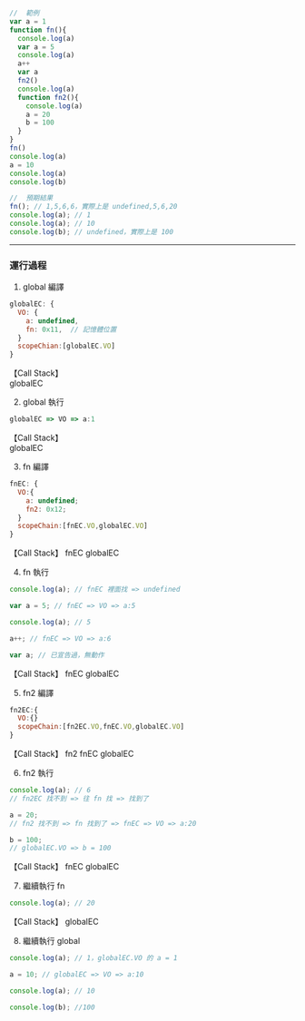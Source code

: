 ```javascript
//  範例
var a = 1
function fn(){
  console.log(a)
  var a = 5
  console.log(a)
  a++
  var a
  fn2()
  console.log(a)
  function fn2(){
    console.log(a)
    a = 20
    b = 100
  }
}
fn()
console.log(a)
a = 10
console.log(a)
console.log(b)

//  預期結果
fn(); // 1,5,6,6，實際上是 undefined,5,6,20
console.log(a); // 1
console.log(a); // 10
console.log(b); // undefined，實際上是 100
```

-----

### 運行過程

1. global 編譯
```javascript
globalEC: {
  VO: {
    a: undefined,
    fn: 0x11,  // 記憶體位置
  }
  scopeChian:[globalEC.VO]
}
```

【Call Stack】  
globalEC


2. global 執行
```javascript
globalEC => VO => a:1
```

【Call Stack】  
globalEC


3. fn 編譯
```javascript
fnEC: {
  VO:{
    a: undefined;
    fn2: 0x12;
  }
  scopeChain:[fnEC.VO,globalEC.VO]
}
```

【Call Stack】
fnEC
globalEC


4. fn 執行
```javascript
console.log(a); // fnEC 裡面找 => undefined

var a = 5; // fnEC => VO => a:5

console.log(a); // 5

a++; // fnEC => VO => a:6

var a; // 已宣告過，無動作
```

【Call Stack】
fnEC
globalEC


5. fn2 編譯
```javascript
fn2EC:{
  VO:{}
  scopeChain:[fn2EC.VO,fnEC.VO,globalEC.VO]
}
```

【Call Stack】
fn2
fnEC
globalEC


6. fn2 執行
```javascript
console.log(a); // 6
// fn2EC 找不到 => 往 fn 找 => 找到了

a = 20;
// fn2 找不到 => fn 找到了 => fnEC => VO => a:20

b = 100;
// globalEC.VO => b = 100
```

【Call Stack】
fnEC
globalEC


7. 繼續執行 fn
```javascript
console.log(a); // 20
```

【Call Stack】
globalEC


8. 繼續執行 global
```javascript
console.log(a); // 1，globalEC.VO 的 a = 1

a = 10; // globalEC => VO => a:10

console.log(a); // 10

console.log(b); //100
```